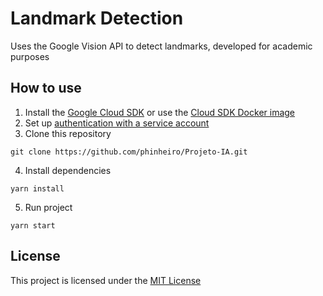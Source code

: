 # Landmark Detection

Uses the Google Vision API to detect landmarks, developed for academic purposes

## How to use
1. Install the [Google Cloud SDK](https://cloud.google.com/sdk/install) or use the [Cloud SDK Docker image](https://cloud.google.com/sdk/docs/downloads-docker)
2. Set up [authentication with a service account](https://cloud.google.com/docs/authentication/getting-started#command-line)
3. Clone this repository
```
git clone https://github.com/phinheiro/Projeto-IA.git
```
4. Install dependencies 
```
yarn install
```
5. Run project
```
yarn start
```
## License
This project is licensed under the [MIT License](https://github.com/phinheiro/landmark-detection/blob/master/LICENSE)
